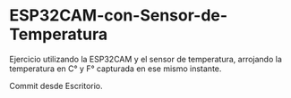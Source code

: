 # ESP32CAM-con-Sensor-de-Temperatura

Ejercicio utilizando la ESP32CAM y el sensor de temperatura, arrojando la temperatura en C° y F° capturada en ese mismo instante.


Commit desde Escritorio.
